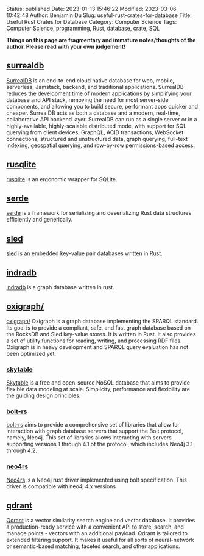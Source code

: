 Status: published
Date: 2023-01-13 15:46:22
Modified: 2023-03-06 10:42:48
Author: Benjamin Du
Slug: useful-rust-crates-for-database
Title: Useful Rust Crates for Database
Category: Computer Science
Tags: Computer Science, programming, Rust, database, crate, SQL

**Things on this page are fragmentary and immature notes/thoughts of the author. Please read with your own judgement!**

## [surrealdb](https://github.com/surrealdb/surrealdb)
[SurrealDB](https://github.com/surrealdb/surrealdb)
is an end-to-end cloud native database for web, mobile, serverless, Jamstack, backend, and traditional applications. 
SurrealDB reduces the development time of modern applications by simplifying your database and API stack, 
removing the need for most server-side components, 
and allowing you to build secure, performant apps quicker and cheaper. 
SurrealDB acts as both a database and a modern, real-time, collaborative API backend layer. 
SurrealDB can run as a single server or in a highly-available, 
highly-scalable distributed mode, 
with support for SQL querying from client devices, GraphQL, ACID transactions, WebSocket connections, structured 
and unstructured data, graph querying, full-text indexing, geospatial querying, and row-by-row permissions-based access.

## [rusqlite](https://crates.io/crates/rusqlite)
[rusqlite](https://crates.io/crates/rusqlite)
is an ergonomic wrapper for SQLite.

## [serde](https://crates.io/crates/serde)
[serde](https://crates.io/crates/serde)
is a framework for serializing and deserializing Rust data structures efficiently and generically.

## [sled](https://github.com/spacejam/sled)
[sled](https://github.com/spacejam/sled)
is an embedded key-value pair databases written in Rust.

## [indradb](https://github.com/indradb/indradb)
[indradb](https://github.com/indradb/indradb)
is a graph database written in rust.

## [oxigraph/](https://github.com/oxigraph/oxigraph/)
[oxigraph/](https://github.com/oxigraph/oxigraph/)
Oxigraph is a graph database implementing the SPARQL standard.
Its goal is to provide a compliant, safe, 
and fast graph database based on the RocksDB and Sled key-value stores. 
It is written in Rust. 
It also provides a set of utility functions for reading, writing, and processing RDF files.
Oxigraph is in heavy development and SPARQL query evaluation has not been optimized yet.

### [skytable](https://github.com/skytable/skytable)
[Skytable](https://github.com/skytable/skytable)
is a free and open-source NoSQL database 
that aims to provide flexible data modeling at scale. 
Simplicity, performance and flexibility are the guiding design principles.

### [bolt-rs](https://github.com/lucis-fluxum/bolt-rs)
[bolt-rs](https://github.com/lucis-fluxum/bolt-rs)
aims to provide a comprehensive set of libraries 
that allow for interaction with graph database servers 
that support the Bolt protocol, namely, Neo4j. 
This set of libraries allows interacting with servers 
supporting versions 1 through 4.1 of the protocol, 
which includes Neo4j 3.1 through 4.2.

### [neo4rs](https://github.com/yehohanan7/neo4rs)
[Neo4rs](https://github.com/yehohanan7/neo4rs)
is a Neo4j rust driver implemented using bolt specification.
This driver is compatible with neo4j 4.x versions

## [qdrant](https://github.com/qdrant/qdrant)
[Qdrant](https://github.com/qdrant/qdrant)
is a vector similarity search engine and vector database. 
It provides a production-ready service with a convenient API 
to store, search, and manage points - vectors with an additional payload. 
Qdrant is tailored to extended filtering support. 
It makes it useful for all sorts of neural-network or semantic-based matching, faceted search, and other applications.





